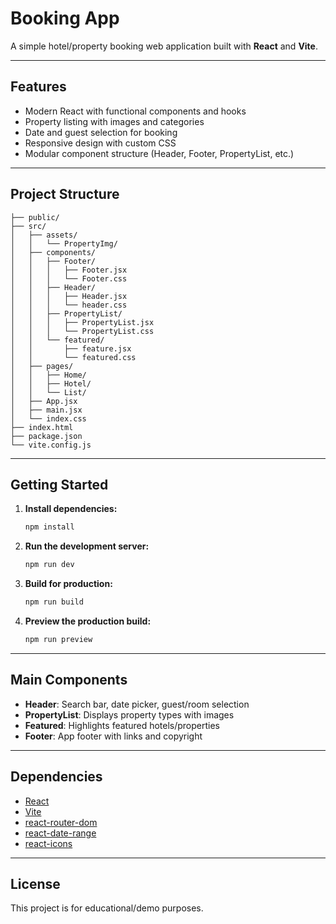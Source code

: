 # Booking App

A simple hotel/property booking web application built with **React** and **Vite**.

---

## Features

- Modern React with functional components and hooks
- Property listing with images and categories
- Date and guest selection for booking
- Responsive design with custom CSS
- Modular component structure (Header, Footer, PropertyList, etc.)

---

## Project Structure

```
├── public/
├── src/
│   ├── assets/
│   │   └── PropertyImg/
│   ├── components/
│   │   ├── Footer/
│   │   │   ├── Footer.jsx
│   │   │   └── Footer.css
│   │   ├── Header/
│   │   │   ├── Header.jsx
│   │   │   └── header.css
│   │   ├── PropertyList/
│   │   │   ├── PropertyList.jsx
│   │   │   └── PropertyList.css
│   │   └── featured/
│   │       ├── feature.jsx
│   │       └── featured.css
│   ├── pages/
│   │   ├── Home/
│   │   ├── Hotel/
│   │   └── List/
│   ├── App.jsx
│   ├── main.jsx
│   └── index.css
├── index.html
├── package.json
└── vite.config.js
```

---

## Getting Started

1. **Install dependencies:**
   ```sh
   npm install
   ```

2. **Run the development server:**
   ```sh
   npm run dev
   ```

3. **Build for production:**
   ```sh
   npm run build
   ```

4. **Preview the production build:**
   ```sh
   npm run preview
   ```

---

## Main Components

- **Header**: Search bar, date picker, guest/room selection
- **PropertyList**: Displays property types with images
- **Featured**: Highlights featured hotels/properties
- **Footer**: App footer with links and copyright

---

## Dependencies

- [React](https://react.dev/)
- [Vite](https://vitejs.dev/)
- [react-router-dom](https://reactrouter.com/)
- [react-date-range](https://github.com/hypeserver/react-date-range)
- [react-icons](https://react-icons.github.io/react-icons/)

---

## License

This project is for educational/demo purposes.